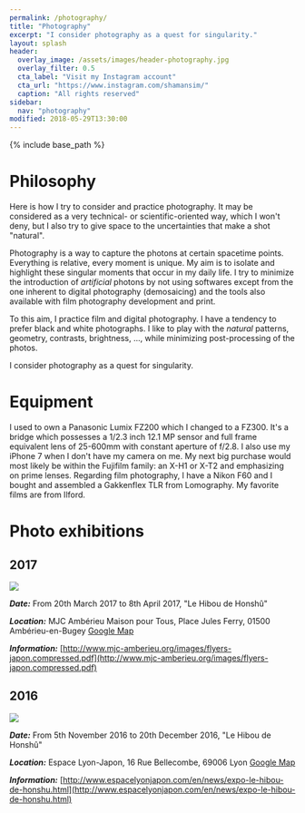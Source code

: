 ```yaml
---
permalink: /photography/
title: "Photography"
excerpt: "I consider photography as a quest for singularity."
layout: splash
header:
  overlay_image: /assets/images/header-photography.jpg
  overlay_filter: 0.5
  cta_label: "Visit my Instagram account"
  cta_url: "https://www.instagram.com/shamansim/"
  caption: "All rights reserved"
sidebar:
  nav: "photography"
modified: 2018-05-29T13:30:00
---
```


{% include base_path %}

# Philosophy  <a name="philosophy"></a>

Here is how I try to consider and practice photography. It may be considered as a very technical- or scientific-oriented way, which I won't deny, but I also try to give space to the uncertainties that make a shot "natural".

Photography is a way to capture the photons at certain spacetime points. Everything is relative, every moment is unique. My aim is to isolate and highlight these singular moments that occur in my daily life. I try to minimize the introduction of *artificial* photons by not using softwares except from the one inherent to digital photography (demosaicing) and the tools also available with film photography development and print.

To this aim, I practice film and digital photography. I have a tendency to prefer black and white photographs. I like to play with the *natural* patterns, geometry, contrasts, brightness, ..., while minimizing post-processing of the photos.

I consider photography as a quest for singularity.

# Equipment <a name="equipment"></a>

I used to own a Panasonic Lumix FZ200 which I changed to a FZ300. It's a bridge which possesses a 1/2.3 inch 12.1 MP sensor and full frame equivalent lens of 25-600mm with constant aperture of f/2.8. I also use my iPhone 7 when I don't have my camera on me. My next big purchase would most likely be within the Fujifilm family: an X-H1 or X-T2 and emphasizing on prime lenses.
Regarding film photography, I have a Nikon F60 and I bought and assembled a Gakkenflex TLR from Lomography. My favorite films are from Ilford.

# Photo exhibitions <a name="photoexhibitions"></a>

## 2017 <a name="photoexhibitions2017"></a>

![](http://www.mjc-amberieu.org/images/BIENNALE-2017-DIFFUSION---copie.jpg)

__*Date:*__ From 20th March 2017 to 8th April 2017, "Le Hibou de Honshû"

__*Location:*__ MJC Ambérieu Maison pour Tous, Place Jules Ferry, 01500 Ambérieu-en-Bugey [Google Map](https://goo.gl/maps/wPJTVvMFXXw)

__*Information:*__ [http://www.mjc-amberieu.org/images/flyers-japon.compressed.pdf](http://www.mjc-amberieu.org/images/flyers-japon.compressed.pdf)

## 2016 <a name="photoexhibitions2016"></a>

![](http://espacelyonjapon.com/assets/images/Nouvelles/Affiche_SimonBesson-Girard-250px.jpg)

__*Date:*__ From 5th November 2016 to 20th December 2016, "Le Hibou de Honshû"

__*Location:*__ Espace Lyon-Japon, 16 Rue Bellecombe, 69006 Lyon [Google Map](https://goo.gl/maps/WiwvjuL427w)

__*Information:*__ [http://www.espacelyonjapon.com/en/news/expo-le-hibou-de-honshu.html](http://www.espacelyonjapon.com/en/news/expo-le-hibou-de-honshu.html)
